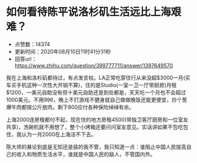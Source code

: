 # 如何看待陈平说洛杉矶生活远比上海艰难？
- 点赞数：14374
- 更新时间：2020年08月10日11时41分31秒
- 回答url：https://www.zhihu.com/question/399777711/answer/1397649570
<body>
 <p data-pid="tPzedvMA">我在上海和洛杉矶都待过，有点发言权。LA正常吃穿住行从来没超$3000一月(买车买手机这种一次性大开销不算)，住的是Studio(一室一卫一厅带厨房)月租$1200，一美元自助没有但十美元自助还是到处都是，天天吃一个月也不会超过1000美元。不用996，晚上不打游戏不健身就自己做做晚饭还能更便宜，炒个葱爆牛肉都按公斤放肉，剩下800应付各种保险绰绰有余。</p>
 <p data-pid="C8fldruO">上海2000连房租都付不起，现在住的地方房租4500(带独卫客厅厨房和一位室友共享)，洗碗机就不用想了，整个小烤箱还要问问室友意见。实话讲如果不包吃包住，我认为一月2000在上海活不下去。</p>
 <p data-pid="qfaXD8-H">陈大师的暴论到底是无知还是装的我不管，我只知道一点：谁阻止中国人民提高自己的收入和物质生活水平，谁就是中国人民的敌人，不管国内外。</p>
</body>